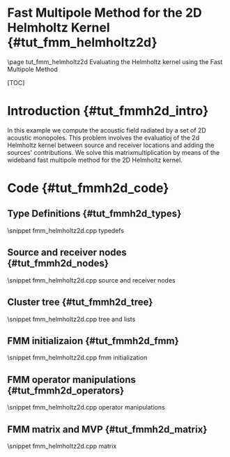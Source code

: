 Fast Multipole Method for the 2D Helmholtz Kernel {#tut_fmm_helmholtz2d}
=================================================

\page tut_fmm_helmholtz2d Evaluating the Helmholtz kernel using the Fast Multipole Method

[TOC]

Introduction {#tut_fmmh2d_intro}
============

In this example we compute the acoustic field radiated by a set of 2D acoustic 
monopoles.
This problem involves the evaluatioj of the 2d Helmholtz kernel between source and
receiver locations and adding the sources' contributions.
We solve this matrixmultiplication by means of the wideband fast multipole method
for the 2D Helmholtz kernel.


Code {#tut_fmmh2d_code}
====

Type Definitions {#tut_fmmh2d_types}
----------------

\snippet fmm_helmholtz2d.cpp typedefs

Source and receiver nodes  {#tut_fmmh2d_nodes}
-------------------------

\snippet fmm_helmholtz2d.cpp source and receiver nodes

Cluster tree  {#tut_fmmh2d_tree}
------------

\snippet fmm_helmholtz2d.cpp tree and lists

FMM initializaion {#tut_fmmh2d_fmm}
-----------------

\snippet fmm_helmholtz2d.cpp fmm initialization

FMM operator manipulations  {#tut_fmmh2d_operators}
--------------------------

\snippet fmm_helmholtz2d.cpp operator manipulations

FMM matrix and MVP  {#tut_fmmh2d_matrix}
------------------

\snippet fmm_helmholtz2d.cpp matrix
